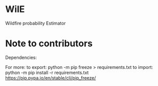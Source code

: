 # WilE
Wildfire probability Estimator


# Note to contributors
Dependencies:

For more:
to export: python -m pip freeze > requirements.txt
to import: python -m pip install -r requirements.txt
https://pip.pypa.io/en/stable/cli/pip_freeze/